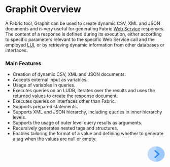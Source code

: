 # Graphit Overview

A Fabric tool, Graphit can be used to create dynamic CSV, XML and JSON documents and is very useful for generating Fabric [Web Service](/articles/15_web_services/01_web_services_overview.md) responses. The content of a response is defined during its execution, either according to specific parameters relevant to the specific Web Service call and the employed [LUI](/articles/01_fabric_overview/02_fabric_glossary.md#lui), or by retrieving dynamic information from other databases or interfaces.

### Main Features
- Creation of dynamic CSV, XML and JSON documents. 
- Accepts external input as variables. 
- Usage of variables in queries.
- Executes queries on an LUDB, iterates over the results and uses the returned values to create the response document.
- Executes queries on interfaces other than Fabric.
- Supports prepared statements.
- Supports XML and JSON hierarchy, including queries in inner hierarchy levels. 
- Supports the usage of outer level query results as arguments. 
- Recursively generates nested tags and structures.
- Enables tailoring the format of a value and defining whether to generate a tag when the values are null or empty.
 



[<img align="right" width="60" height="54" src="/articles/images/Next.png">](/articles/15_web_services/Graphit/02_create_and_edit_a_graphit_file.md)

